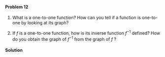 <div class="alert alert-warning" role="alert">
<h4 class="alert-heading">Problem 12</h4>

1. What is a one-to-one function? How can you tell if a function is one-to-one by looking at its graph?

2. If $f$ is a one-to-one function, how is its inverse function $f^{-1}$ defined? How do you obtain the graph of $f^{-1}$ from the graph of $f$ ?

</div>

<div class="alert alert-success" role="alert">
<h4 class="alert-heading">Solution</h4>



</div>

